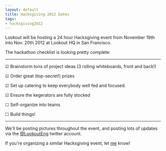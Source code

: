 ```yaml
---
layout: default
title: Hacksgiving 2012 Dates
tags:
- hacksgiving2012
---
```


Lookout will be hosting a 24 hour Hacksgiving event from November 19th into Nov. 20th
2012 at Lookout HQ in San Francisco.

The hackathon checklist is looking pretty complete:

---

&#x2611; Brainstorm tons of project ideas (3 rolling whiteboards, front and
back!)

&#x2611; Order great (top-secret!) prizes

&#x2611; Set up catering to keep everybody well fed and focused.

&#x2611; Ensure the kegerators are fully stocked

&#x2610; Self-organize into teams

&#x2610; Build things!

---

We'll be posting pictures throughout the event, and posting lots of updates via
the [@LookoutEng](https://twitter.com/LookoutEng) twitter account.

If you're organizing a similar Hacksgiving event, let
[me](mailto:tyler@linux.com) know!
